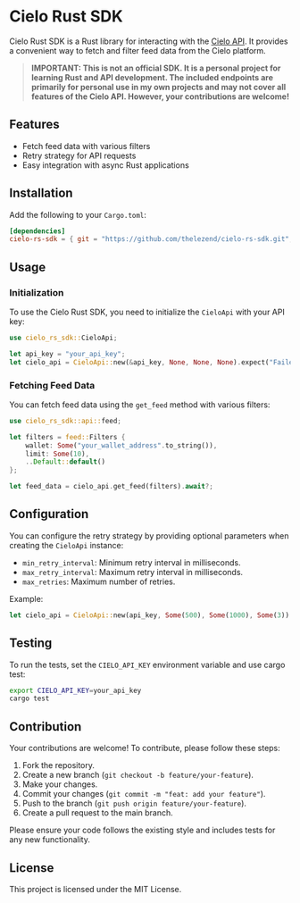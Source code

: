 # Cielo Rust SDK

Cielo Rust SDK is a Rust library for interacting with the [Cielo API](https://developer.cielo.finance/reference/getfeed). It provides a convenient way to fetch and filter feed data from the Cielo platform.

> **IMPORTANT: This is not an official SDK. It is a personal project for learning Rust and API development. The included endpoints are primarily for personal use in my own projects and may not cover all features of the Cielo API. However, your contributions are welcome!**

## Features

- Fetch feed data with various filters
- Retry strategy for API requests
- Easy integration with async Rust applications

## Installation

Add the following to your `Cargo.toml`:

```toml
[dependencies]
cielo-rs-sdk = { git = "https://github.com/thelezend/cielo-rs-sdk.git", branch = "main"}
```

## Usage

### Initialization

To use the Cielo Rust SDK, you need to initialize the `CieloApi` with your API key:

```rust
use cielo_rs_sdk::CieloApi;

let api_key = "your_api_key";
let cielo_api = CieloApi::new(&api_key, None, None, None).expect("Failed to initialize CieloApi");
```

### Fetching Feed Data

You can fetch feed data using the `get_feed` method with various filters:

```rust
use cielo_rs_sdk::api::feed;

let filters = feed::Filters {
    wallet: Some("your_wallet_address".to_string()),
    limit: Some(10),
    ..Default::default()
};

let feed_data = cielo_api.get_feed(filters).await?;
```

## Configuration

You can configure the retry strategy by providing optional parameters when creating the `CieloApi` instance:

- `min_retry_interval`: Minimum retry interval in milliseconds.
- `max_retry_interval`: Maximum retry interval in milliseconds.
- `max_retries`: Maximum number of retries.

Example:

```rust
let cielo_api = CieloApi::new(api_key, Some(500), Some(1000), Some(3)).expect("Failed to create CieloApi");
```

## Testing

To run the tests, set the `CIELO_API_KEY` environment variable and use cargo test:

```sh
export CIELO_API_KEY=your_api_key
cargo test
```

## Contribution

Your contributions are welcome! To contribute, please follow these steps:

1. Fork the repository.
2. Create a new branch (`git checkout -b feature/your-feature`).
3. Make your changes.
4. Commit your changes (`git commit -m "feat: add your feature"`).
5. Push to the branch (`git push origin feature/your-feature`).
6. Create a pull request to the main branch.

Please ensure your code follows the existing style and includes tests for any new functionality.

## License

This project is licensed under the MIT License.
